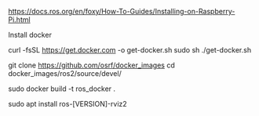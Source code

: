 https://docs.ros.org/en/foxy/How-To-Guides/Installing-on-Raspberry-Pi.html

Install docker

curl -fsSL https://get.docker.com -o get-docker.sh
sudo sh ./get-docker.sh

git clone https://github.com/osrf/docker_images
cd docker_images/ros2/source/devel/

sudo docker build -t ros_docker .




sudo apt install ros-[VERSION]-rviz2
